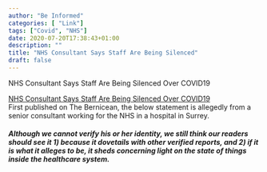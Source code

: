 ```yaml
---
author: "Be Informed"
categories: [ "Link"]
tags: ["Covid", "NHS"]
date: 2020-07-20T17:38:43+01:00
description: ""
title: "NHS Consultant Says Staff Are Being Silenced"
draft: false
---
```


NHS Consultant Says Staff Are Being Silenced Over COVID19  

[NHS Consultant Says Staff Are Being Silenced Over COVID19](https://off-guardian.org/2020/07/13/nhs-consultant-says-staff-are-being-silenced-over-covid19/ )  
First published on The Bernicean, the below statement is allegedly from a senior consultant working for the NHS in a hospital in Surrey.

##### Although we cannot verify his or her identity, we still think our  readers should see it 1) because it dovetails with other verified  reports, and 2) if it is what it alleges to be, it sheds concerning  light on the state of things inside the healthcare system.